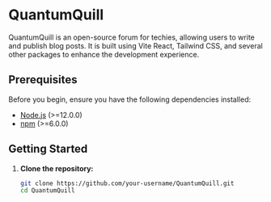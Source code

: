 # QuantumQuill

QuantumQuill is an open-source forum for techies, allowing users to write and publish blog posts. It is built using Vite React, Tailwind CSS, and several other packages to enhance the development experience.

## Prerequisites

Before you begin, ensure you have the following dependencies installed:

- [Node.js](https://nodejs.org/) (>=12.0.0)
- [npm](https://www.npmjs.com/) (>=6.0.0)

## Getting Started

1. **Clone the repository:**

   ```bash
   git clone https://github.com/your-username/QuantumQuill.git
   cd QuantumQuill
